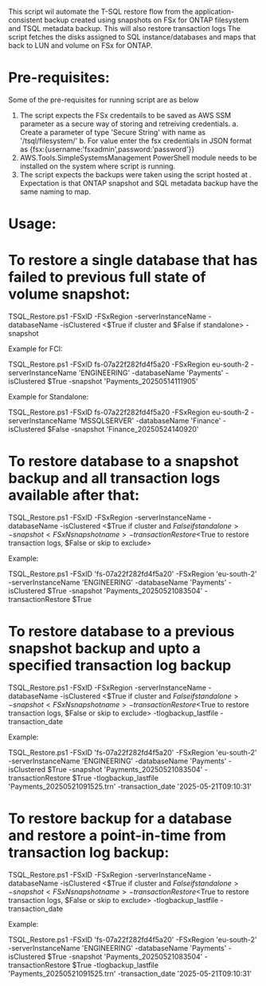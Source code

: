 This script wil automate the T-SQL restore flow from the application-consistent backup created using snapshots on FSx for ONTAP filesystem and TSQL metadata backup. This will also restore transaction logs 
The script fetches the disks assigned to SQL instance/databases and maps that back to LUN and volume on FSx for ONTAP. 

# Pre-requisites: 

Some of the pre-requisites for running script are as below
1. The script expects the FSx credentails to be saved as AWS SSM parameter as a secure way of storing and retreiving credentials. 
	a. Create a parameter of type 'Secure String' with name as '/tsql/filesystem/<FSxN filesystem ID>'
	b. For value enter the fsx credentials in JSON format as {fsx:{username:'fsxadmin',password:'password'}}
2. AWS.Tools.SimpleSystemsManagement PowerShell module needs to be installed on the system where script is running.
3. The script expects the backups were taken using the script hosted at <this link>. Expectation is that ONTAP snapshot and SQL metadata backup have the same naming to map.

# Usage:

# To restore a single database that has failed to previous full state of volume snapshot:

TSQL_Restore.ps1 -FSxID <FSx filesystem ID> -FSxRegion <AWS region> -serverInstanceName <SQL Server instance name>  -databaseName <database Name> -isClustered <$True if cluster and $False if standalone> -snapshot <FSxN snapshot name> 

Example for FCI:

TSQL_Restore.ps1 -FSxID fs-07a22f282fd4f5a20 -FSxRegion eu-south-2 -serverInstanceName 'ENGINEERING' -databaseName 'Payments' -isClustered $True -snapshot 'Payments_20250514111905'


Example for Standalone:

TSQL_Restore.ps1 -FSxID fs-07a22f282fd4f5a20 -FSxRegion eu-south-2 -serverInstanceName 'MSSQLSERVER' -databaseName 'Finance' -isClustered $False -snapshot 'Finance_20250524140920'

# To restore database to a snapshot backup and all transaction logs available after that:

TSQL_Restore.ps1 -FSxID <FSx filesystem ID> -FSxRegion <AWS region> -serverInstanceName <SQL Server instance name>  -databaseName <database Name> -isClustered <$True if cluster and $False if standalone> -snapshot <FSxN snapshot name> -transactionRestore <$True to restore transaction logs, $False or skip to exclude>

Example:

TSQL_Restore.ps1 -FSxID 'fs-07a22f282fd4f5a20' -FSxRegion 'eu-south-2' -serverInstanceName 'ENGINEERING' -databaseName 'Payments' -isClustered $True -snapshot 'Payments_20250521083504' -transactionRestore $True

# To restore database to a previous snapshot backup and upto a specified transaction log backup

TSQL_Restore.ps1 -FSxID <FSx filesystem ID> -FSxRegion <AWS region> -serverInstanceName <SQL Server instance name>  -databaseName <database Name> -isClustered <$True if cluster and $False if standalone> -snapshot <FSxN snapshot name> -transactionRestore <$True to restore transaction logs, $False or skip to exclude> -tlogbackup_lastfile <last transaction log name to restore> -transaction_date <timestamp to restore up to>

Example:

TSQL_Restore.ps1 -FSxID 'fs-07a22f282fd4f5a20' -FSxRegion 'eu-south-2' -serverInstanceName 'ENGINEERING' -databaseName 'Payments' -isClustered $True -snapshot 'Payments_20250521083504' -transactionRestore $True -tlogbackup_lastfile 'Payments_20250521091525.trn' -transaction_date '2025-05-21T09:10:31'

# To restore backup for a database and restore a point-in-time from transaction log backup:

TSQL_Restore.ps1 -FSxID <FSx filesystem ID> -FSxRegion <AWS region> -serverInstanceName <SQL Server instance name>  -databaseName <database Name> -isClustered <$True if cluster and $False if standalone> -snapshot <FSxN snapshot name> -transactionRestore <$True to restore transaction logs, $False or skip to exclude> -tlogbackup_lastfile <last transaction log name to restore> -transaction_date <timestamp to restore up to>

Example:

TSQL_Restore.ps1 -FSxID 'fs-07a22f282fd4f5a20' -FSxRegion 'eu-south-2' -serverInstanceName 'ENGINEERING' -databaseName 'Payments' -isClustered $True -snapshot 'Payments_20250521083504' -transactionRestore $True -tlogbackup_lastfile 'Payments_20250521091525.trn' -transaction_date '2025-05-21T09:10:31'